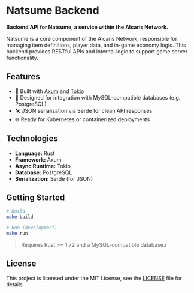 # Natsume Backend

**Backend API for Natsume, a service within the Alcaris Network.**

Natsume is a core component of the Alcaris Network, responsible for managing item definitions, player data, and in-game economy logic. This backend provides RESTful APIs and internal logic to support game server functionality.

## Features

- 🚀 Built with [Axum](https://github.com/tokio-rs/axum) and [Tokio](https://tokio.rs/)
- 🧩 Designed for integration with MySQL-compatible databases (e.g. PostgreSQL)
- 🛠 JSON serialization via Serde for clean API responses
- 🌐 Ready for Kubernetes or containerized deployments

## Technologies

- **Language:** Rust
- **Framework:** Axum
- **Async Runtime:** Tokio
- **Database:** PostgreSQL
- **Serialization:** Serde (for JSON)

## Getting Started

```bash
# Build
make build

# Run (development)
make run
```

> Requires Rust >= 1.72 and a MySQL-compatible database.r

## License

This project is licensed under the MIT License, see the [LICENSE](LICENSE) file for details